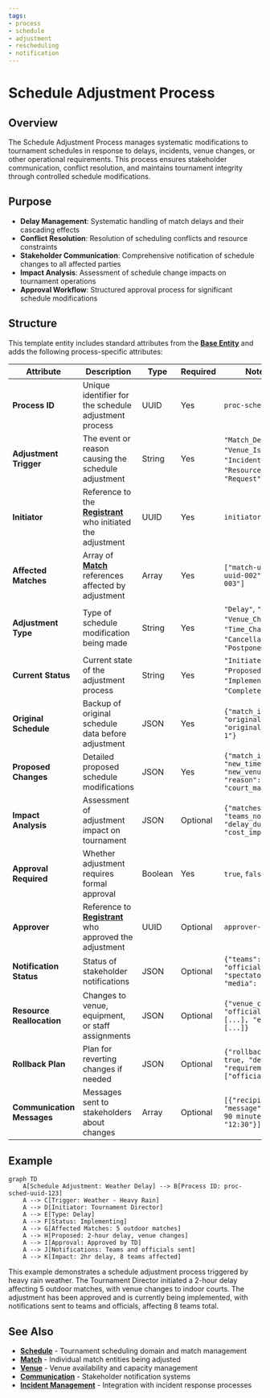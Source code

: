 ```yaml
---
tags:
- process
- schedule
- adjustment
- rescheduling
- notification
---
```


# Schedule Adjustment Process

## Overview

The Schedule Adjustment Process manages systematic modifications to tournament schedules in response to delays,
incidents, venue changes, or other operational requirements. This process ensures stakeholder communication,
conflict resolution, and maintains tournament integrity through controlled schedule modifications.

## Purpose

- **Delay Management**: Systematic handling of match delays and their cascading effects
- **Conflict Resolution**: Resolution of scheduling conflicts and resource constraints
- **Stakeholder Communication**: Comprehensive notification of schedule changes to all affected parties
- **Impact Analysis**: Assessment of schedule change impacts on tournament operations
- **Approval Workflow**: Structured approval process for significant schedule modifications

## Structure

This template entity includes standard attributes from the **[Base Entity](../../foundation/base_entity.md)**
and adds the following process-specific attributes:

| Attribute | Description | Type | Required | Notes / Example |
|-----------|-------------|------|----------|-----------------|
| **Process ID** | Unique identifier for the schedule adjustment process | UUID | Yes | `proc-sched-uuid-123` |
| **Adjustment Trigger** | The event or reason causing the schedule adjustment | String | Yes | `"Match_Delay"`, `"Venue_Issue"`, `"Weather"`, `"Incident"`, `"Resource_Conflict"`, `"Request"` |
| **Initiator** | Reference to the **[Registrant](../../identity/registrant.md)** who initiated the adjustment | UUID | Yes | `initiator-uuid-789` |
| **Affected Matches** | Array of **[Match](../../schedule/match.md)** references affected by adjustment | Array | Yes | `["match-uuid-001", "match-uuid-002", "match-uuid-003"]` |
| **Adjustment Type** | Type of schedule modification being made | String | Yes | `"Delay"`, `"Reschedule"`, `"Venue_Change"`, `"Time_Change"`, `"Cancellation"`, `"Postponement"` |
| **Current Status** | Current state of the adjustment process | String | Yes | `"Initiated"`, `"Analyzing"`, `"Proposed"`, `"Approved"`, `"Implementing"`, `"Completed"`, `"Rejected"` |
| **Original Schedule** | Backup of original schedule data before adjustment | JSON | Yes | `{"match_id": "match-001", "original_time": "14:00", "original_venue": "court-1"}` |
| **Proposed Changes** | Detailed proposed schedule modifications | JSON | Yes | `{"match_id": "match-001", "new_time": "15:30", "new_venue": "court-2", "reason": "court_maintenance"}` |
| **Impact Analysis** | Assessment of adjustment impact on tournament | JSON | Optional | `{"matches_affected": 5, "teams_notified": 8, "delay_duration": "PT90M", "cost_impact": 200}` |
| **Approval Required** | Whether adjustment requires formal approval | Boolean | Yes | `true`, `false` |
| **Approver** | Reference to **[Registrant](../../identity/registrant.md)** who approved the adjustment | UUID | Optional | `approver-uuid-456` |
| **Notification Status** | Status of stakeholder notifications | JSON | Optional | `{"teams": "sent", "officials": "sent", "spectators": "pending", "media": "not_required"}` |
| **Resource Reallocation** | Changes to venue, equipment, or staff assignments | JSON | Optional | `{"venue_changes": [...], "official_reassignments": [...], "equipment_moves": [...]}` |
| **Rollback Plan** | Plan for reverting changes if needed | JSON | Optional | `{"rollback_possible": true, "deadline": "13:00", "requirements": ["official_availability"]}` |
| **Communication Messages** | Messages sent to stakeholders about changes | Array | Optional | `[{"recipient": "teams", "message": "Match delayed 90 minutes", "sent_at": "12:30"}]` |

## Example

```mermaid
graph TD
    A[Schedule Adjustment: Weather Delay] --> B[Process ID: proc-sched-uuid-123]
    A --> C[Trigger: Weather - Heavy Rain]
    A --> D[Initiator: Tournament Director]
    A --> E[Type: Delay]
    A --> F[Status: Implementing]
    A --> G[Affected Matches: 5 outdoor matches]
    A --> H[Proposed: 2-hour delay, venue changes]
    A --> I[Approval: Approved by TD]
    A --> J[Notifications: Teams and officials sent]
    A --> K[Impact: 2hr delay, 8 teams affected]
```

This example demonstrates a schedule adjustment process triggered by heavy rain weather. The Tournament Director
initiated a 2-hour delay affecting 5 outdoor matches, with venue changes to indoor courts. The adjustment has been
approved and is currently being implemented, with notifications sent to teams and officials, affecting 8 teams
total.

## See Also

- **[Schedule](../../schedule/README.md)** - Tournament scheduling domain and match management
- **[Match](../../schedule/match.md)** - Individual match entities being adjusted
- **[Venue](../../venue/README.md)** - Venue availability and capacity management
- **[Communication](../../communication/README.md)** - Stakeholder notification systems
- **[Incident Management](../incident_management/README.md)** - Integration with incident response processes
